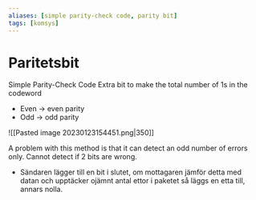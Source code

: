 ```yaml
---
aliases: [simple parity-check code, parity bit]
tags: [komsys]
---
```

# Paritetsbit
Simple Parity-Check Code
Extra bit to make the total number of 1s in the codeword
- Even $\rightarrow$ even parity
- Odd $\rightarrow$ odd parity

![[Pasted image 20230123154451.png|350]]

A problem with this method is that it can detect an odd number of errors only. Cannot detect if 2 bits are wrong.


- Sändaren lägger till en bit i slutet, om mottagaren jämför detta med datan och upptäcker ojämnt antal ettor i paketet så läggs en etta till, annars nolla.